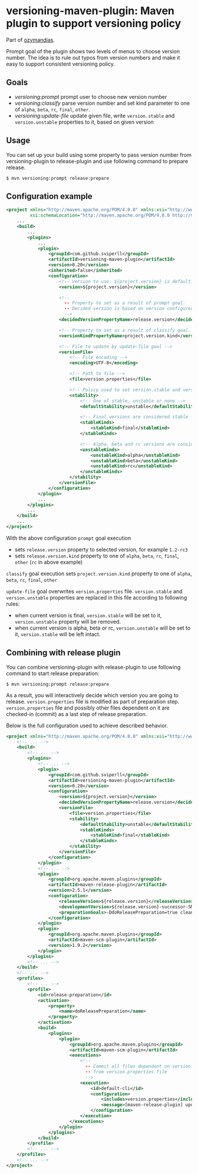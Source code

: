 versioning-maven-plugin: Maven plugin to support versioning policy
==================================================================

Part of [ozymandias](https://github.com/sviperll/ozymandias).

Prompt goal of the plugin shows two levels of menus to choose version number.
The idea is to rule out typos from version numbers and make it easy to support consistent versioning policy.

Goals
-----

 * *versioning:prompt* prompt user to choose new version number
 * *versioning:classify* parse version number and set kind parameter to one of `alpha`, `beta`, `rc`, `final`, `other`.
 * *versioning:update-file* update given file, write `version.stable` and `version.unstable` properties to it, based on given version

Usage
-----

You can set up your build using some property to pass version number from versioning-plugin to release-plugin and use following
command to prepare release.

```
$ mvn versioning:prompt release:prepare
```

Configuration example
---------------------

```xml
<project xmlns="http://maven.apache.org/POM/4.0.0" xmlns:xsi="http://www.w3.org/2001/XMLSchema-instance"
         xsi:schemaLocation="http://maven.apache.org/POM/4.0.0 http://maven.apache.org/xsd/maven-4.0.0.xsd">
    ...
    <build>
        ...
        <plugins>
            ...
            <plugin>
                <groupId>com.github.sviperll</groupId>
                <artifactId>versioning-maven-plugin</artifactId>
                <version>0.20</version>
                <inherited>false</inherited>
                <configuration>
                    <!-- Version to use. ${project.version} is default. -->
                    <version>${project.version}</version>

                    <!--
                      -- Property to set as a result of prompt goal.
                      -- Decided version is based on version configured above.
                      -->
                    <decidedVersionPropertyName>release.version</decidedVersionPropertyName>

                    <!-- Property to set as a result of classify goal. -->
                    <versionKindPropertyName>project.version.kind</versionKindPropertyName>

                    <!-- File to update by update-file goal -->
                    <versionFile>
                        <!-- File encoding -->
                        <encoding>UTF-8</encoding>

                        <!-- Path to file -->
                        <file>version.properties</file>

                        <!-- Policy used to set version.stable and version.unstable properties in this file -->
                        <stability>
                            <!-- One of stable, unstable or none -->
                            <defaultStability>unstable</defaultStability>

                            <!-- Final versions are considered stable -->
                            <stableKinds>
                                <stableKind>final</stableKind>
                            </stableKinds>

                            <!-- Alpha, beta and rc versions are considered unstable -->
                            <unstableKinds>
                                <unstableKind>alpha</unstableKind>
                                <unstableKind>beta</unstableKind>
                                <unstableKind>rc</unstableKind>
                            </unstableKinds>
                        </stability>
                    </versionFile>
                </configuration>
            </plugin>
            ...
        </plugins>
        ...
    </build>
    ...
</project>

```

With the above configuration `prompt` goal execution

 * sets `release.version` property to selected version, for example `1.2-rc3`
 * sets `release.version.kind` property to one of `alpha`, `beta`, `rc`, `final`, `other` (`rc` in above example)

`classify` goal execution sets `project.version.kind` property to one of `alpha`, `beta`, `rc`, `final`, `other`

`update-file` goal overwrites `version.properties` file.
`version.stable` and `version.unstable` properties are replaced in this file according to following rules:

 * when current version is final, `version.stable` will be set to it, `version.unstable` property will be removed.
 * when current version is alpha, beta or rc, `version.unstable` will be set to it, `version.stable` will be left intact.

Combining with release plugin
-----------------------------

You can combine versioning-plugin with release-plugin to use following command to start release preparation:

````
$ mvn versioning:prompt release:prepare
````

As a result, you will interactively decide which version you are going to release.
`version.properties` file is modified as part of preparation step.
`version.properties` file and possibly other files dependent on it are checked-in (commit) as a last step
of release preparation.

Below is the full configuration used to achieve described behavior.

````xml
<project xmlns="http://maven.apache.org/POM/4.0.0" xmlns:xsi="http://www.w3.org/2001/XMLSchema-instance" xsi:schemaLocation="http://maven.apache.org/POM/4.0.0 http://maven.apache.org/maven-v4_0_0.xsd">
    <!-- ... -->
    <build>
        <!-- ... -->
        <plugins>
            <!-- ... -->
            <plugin>
                <groupId>com.github.sviperll</groupId>
                <artifactId>versioning-maven-plugin</artifactId>
                <version>0.20</version>
                <configuration>
                    <version>${project.version}</version>
                    <decidedVersionPropertyName>release.version</decidedVersionPropertyName>
                    <versionFile>
                        <file>version.properties</file>
                        <stability>
                            <defaultStability>unstable</defaultStability>
                            <stableKinds>
                                <stableKind>final</stableKind>
                            </stableKinds>
                        </stability>
                    </versionFile>
                </configuration>
            </plugin>
            <!-- ... -->
            <plugin>
                <groupId>org.apache.maven.plugins</groupId>
                <artifactId>maven-release-plugin</artifactId>
                <version>2.5.1</version>
                <configuration>
                    <releaseVersion>${release.version}</releaseVersion>
                    <developmentVersion>${release.version}-successor-SNAPSHOT</developmentVersion>
                    <preparationGoals>-DdoReleasePreparation=true clean versioning:update-file verify scm:checkin</preparationGoals>
                </configuration>
            </plugin>
            <plugin>
                <groupId>org.apache.maven.plugins</groupId>
                <artifactId>maven-scm-plugin</artifactId>
                <version>1.9.2</version>
            </plugin>
        </plugins>
        <!-- ... -->
    </build>
    <!-- ... -->
    <profiles>
        <!-- ... -->
        <profile>
            <id>release-preparation</id>
            <activation>
                <property>
                    <name>doReleasePreparation</name>
                </property>
            </activation>
            <build>
                <plugins>
                    <plugin>
                        <groupId>org.apache.maven.plugins</groupId>
                        <artifactId>maven-scm-plugin</artifactId>
                        <executions>
                            <!--
                              -- Commit all files dependent on version.stable and version.unstable properties
                              -- from version.properties file
                              -->
                            <execution>
                                <id>default-cli</id>
                                <configuration>
                                    <includes>version.properties</includes>
                                    <message>[maven-release-plugin] update release version information</message>
                                </configuration>
                            </execution>
                        </executions>
                    </plugin>
                </plugins>
            </build>
        </profile>
        <!-- ... -->
    </profiles>
    <!-- ... -->
</project>

````
